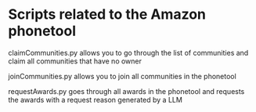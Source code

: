 # Scripts related to the Amazon phonetool

claimCommunities.py allows you to go through the list of communities and claim all communities that have no owner

joinCommunities.py allows you to join all communities in the phonetool

requestAwards.py goes through all awards in the phonetool and requests the awards with a request reason generated by a LLM
